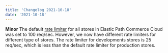 ```yaml
---
title: 'Changelog 2021-10-18'
date: '2021-10-18'
---
```

**Minor** The default [rate limiter](/guides/Getting-Started/rate-limits) for all stores in Elastic Path Commerce Cloud was set to 100 req/sec. However, we now have different rate limiters for different type of stores. The rate limiter for developments stores is 25 req/sec, which is less than the default rate limiter for production stores.
